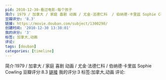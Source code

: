 ```yaml
---
pid: 2010-12-30-看过电影-每个孩子
简介: 1979 / 加拿大 / 家庭 喜剧 动画 / 尤金·法德仁科  / 伯纳德·卡里兹 Sophie Cowling
豆瓣评分: '8.3'
链接: https://movie.douban.com/subject/1300298/
创建时间: '2010-12-30 13:38:01'
我的评分: '3'
标签: 加拿大,动画
评论:
tags: [douban]
categories: [timeline]
---
```

简介:1979 / 加拿大 / 家庭 喜剧 动画 / 尤金·法德仁科  / 伯纳德·卡里兹 Sophie Cowling
豆瓣评分:8.3
[链接](https://movie.douban.com/subject/1300298/)
我的评分:3
标签:加拿大,动画
评论:
